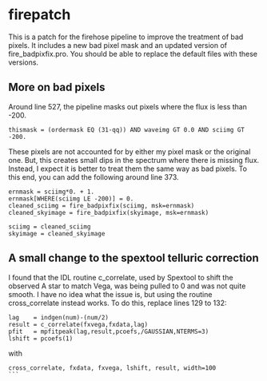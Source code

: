 # firepatch

This is a patch for the firehose pipeline to improve the treatment of bad pixels. It includes a new bad pixel mask and an updated version of fire_badpixfix.pro. You should be able to replace the default files with these versions.

## More on bad pixels

Around line 527, the pipeline masks out pixels where the flux is less than -200. 
```
thismask = (ordermask EQ (31-qq)) AND waveimg GT 0.0 AND sciimg GT -200.
```

These pixels are not accounted for by either my pixel mask or the original one. But, this creates small dips in the spectrum where there is missing flux. Instead, I expect it is better to treat them the same way as bad pixels. To this end, you can add the following around line 373.

```
ernmask = sciimg*0. + 1.
ernmask[WHERE(sciimg LE -200)] = 0.
cleaned_sciimg = fire_badpixfix(sciimg, msk=ernmask)
cleaned_skyimage = fire_badpixfix(skyimage, msk=ernmask)
  
sciimg = cleaned_sciimg
skyimage = cleaned_skyimage
```

## A small change to the spextool telluric correction

I found that the IDL routine c_correlate, used by Spextool to shift the observed A star to match Vega, was being pulled to 0 and was not quite smooth. I have no idea what the issue is, but using the routine cross_correlate instead works. To do this, replace lines 129 to 132:
```
lag    = indgen(num)-(num/2)
result = c_correlate(fxvega,fxdata,lag)
pfit   = mpfitpeak(lag,result,pcoefs,/GAUSSIAN,NTERMS=3)
lshift = pcoefs(1)
```
with  
````
cross_correlate, fxdata, fxvega, lshift, result, width=100
```